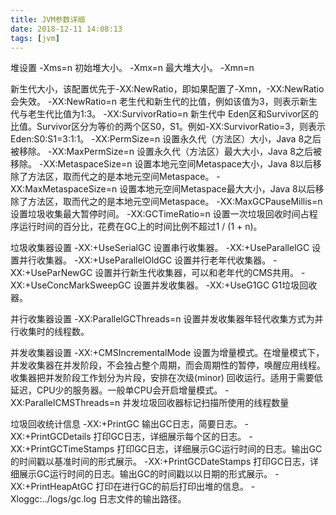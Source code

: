 ```yaml
---
title: JVM参数详细
date: 2018-12-11 14:08:13
tags: [jvm]
---
```



堆设置 
-Xms=n 
初始堆大小。 
-Xmx=n 
最大堆大小。 
-Xmn=n 
<!--more-->
新生代大小，该配置优先于-XX:NewRatio，即如果配置了-Xmn，-XX:NewRatio会失效。 
-XX:NewRatio=n 
老生代和新生代的比值，例如该值为3，则表示新生代与老生代比值为1:3。 
-XX:SurvivorRatio=n 
新生代中 Eden区和Survivor区的比值。Survivor区分为等价的两个区S0，S1。例如-XX:SurvivorRatio=3，则表示Eden:S0:S1=3:1:1。 
-XX:PermSize=n 
设置永久代（方法区）大小，Java 8之后被移除。 
-XX:MaxPermSize=n 
设置永久代（方法区）最大大小，Java 8之后被移除。 
-XX:MetaspaceSize=n 
设置本地元空间Metaspace大小，Java 8以后移除了方法区，取而代之的是本地元空间Metaspace。 
-XX:MaxMetaspaceSize=n 
设置本地元空间Metaspace最大大小，Java 8以后移除了方法区，取而代之的是本地元空间Metaspace。 
-XX:MaxGCPauseMillis=n 
设置垃圾收集最大暂停时间。 
-XX:GCTimeRatio=n 
设置一次垃圾回收时间占程序运行时间的百分比，花费在GC上的时间比例不超过1 / (1 + n)。

垃圾收集器设置 
-XX:+UseSerialGC 
设置串行收集器。 
-XX:+UseParallelGC 
设置并行收集器。 
-XX:+UseParallelOldGC 
设置并行老年代收集器。 
-XX:+UseParNewGC 
设置并行新生代收集器，可以和老年代的CMS共用。 
-XX:+UseConcMarkSweepGC 
设置并发收集器。 
-XX:+UseG1GC 
G1垃圾回收器。

并行收集器设置 
-XX:ParallelGCThreads=n 
设置并发收集器年轻代收集方式为并行收集时的线程数。

并发收集器设置 
-XX:+CMSIncrementalMode 
设置为增量模式。在增量模式下，并发收集器在并发阶段，不会独占整个周期，而会周期性的暂停，唤醒应用线程。收集器把并发阶段工作划分为片段，安排在次级(minor) 回收运行。适用于需要低延迟，CPU少的服务器。一般单CPU会开启增量模式。 
-XX:ParallelCMSThreads=n 
并发垃圾回收器标记扫描所使用的线程数量

垃圾回收统计信息 
-XX:+PrintGC 
输出GC日志，简要日志。 
-XX:+PrintGCDetails 
打印GC日志，详细展示每个区的日志。 
-XX:+PrintGCTimeStamps 
打印GC日志，详细展示GC运行时间的日志。输出GC的时间戳以基准时间的形式展示。 
-XX:+PrintGCDateStamps 
打印GC日志，详细展示GC运行时间的日志。输出GC的时间戳以以日期的形式展示。 
-XX:+PrintHeapAtGC 
打印在进行GC的前后打印出堆的信息。 
-Xloggc:../logs/gc.log 
日志文件的输出路径。

